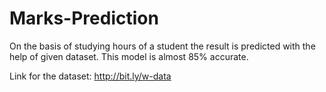 # Marks-Prediction
On the basis of studying hours of a student the result is predicted with the help of given dataset. This model is almost 85% accurate.

Link for the dataset: http://bit.ly/w-data
